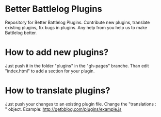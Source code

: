 Better Battlelog Plugins
=============

Repository for Better Battlelog Plugins. Contribute new plugins, translate existing plugins, fix bugs in plugins. Any help from you help us to make Battlelog better.

How to add new plugins?
=

Just push it in the folder "plugins" in the "gh-pages" branche.
Than edit "index.html" to add a section for your plugin.

How to translate plugins?
=
Just push your changes to an existing plugin file.
Change the "translations : " object. Example: http://getbblog.com/plugins/example.js
